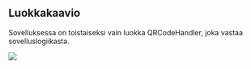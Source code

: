 ## Luokkakaavio

Sovelluksessa on toistaiseksi vain luokka QRCodeHandler, joka vastaa sovelluslogiikasta.

<img src="https://github.com/r0bert1/ot-harjoitustyo/blob/master/dokumentaatio/kuvat/QRCode_diagram.png" >
